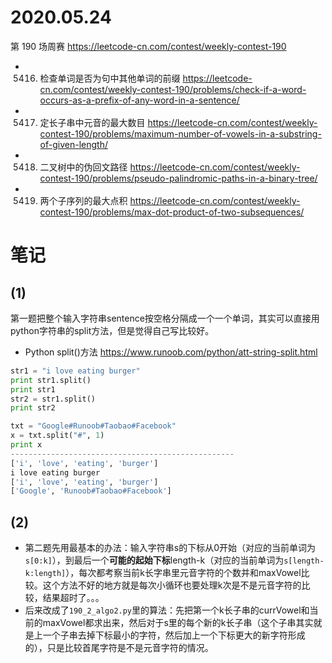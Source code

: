 
# 2020.05.24

第 190 场周赛 https://leetcode-cn.com/contest/weekly-contest-190
- 5416. 检查单词是否为句中其他单词的前缀 https://leetcode-cn.com/contest/weekly-contest-190/problems/check-if-a-word-occurs-as-a-prefix-of-any-word-in-a-sentence/
- 5417. 定长子串中元音的最大数目 https://leetcode-cn.com/contest/weekly-contest-190/problems/maximum-number-of-vowels-in-a-substring-of-given-length/
- 5418. 二叉树中的伪回文路径 https://leetcode-cn.com/contest/weekly-contest-190/problems/pseudo-palindromic-paths-in-a-binary-tree/
- 5419. 两个子序列的最大点积 https://leetcode-cn.com/contest/weekly-contest-190/problems/max-dot-product-of-two-subsequences/

# 笔记

## (1)

第一题把整个输入字符串sentence按空格分隔成一个一个单词，其实可以直接用python字符串的split方法，但是觉得自己写比较好。
- Python split()方法 https://www.runoob.com/python/att-string-split.html
```py
str1 = "i love eating burger"
print str1.split()
print str1
str2 = str1.split()
print str2

txt = "Google#Runoob#Taobao#Facebook"
x = txt.split("#", 1)
print x
--------------------------------------------------
['i', 'love', 'eating', 'burger']
i love eating burger
['i', 'love', 'eating', 'burger']
['Google', 'Runoob#Taobao#Facebook']
```

## (2)

- 第二题先用最基本的办法：输入字符串s的下标从0开始（对应的当前单词为`s[0:k]`），到最后一个**可能的起始下标**length-k（对应的当前单词为`s[length-k:length]`），每次都考察当前k长字串里元音字符的个数并和maxVowel比较。这个方法不好的地方就是每次小循环也要处理k次是不是元音字符的比较，结果超时了。。。
- 后来改成了`190_2_algo2.py`里的算法：先把第一个k长子串的currVowel和当前的maxVowel都求出来，然后对于s里的每个新的k长子串（这个子串其实就是上一个子串去掉下标最小的字符，然后加上一个下标更大的新字符形成的），只是比较首尾字符是不是元音字符的情况。
